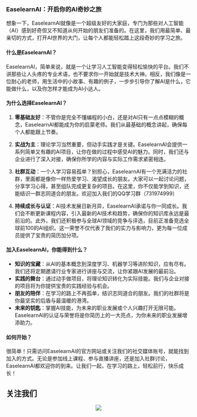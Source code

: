 
### EaselearnAI：开启你的AI奇妙之旅

想象一下，EaselearnAI就像是一个超级友好的大家庭，专门为那些对人工智能（AI）感到好奇但又不知道从何开始的朋友们准备的。在这里，我们用最简单、最亲切的方式，打开AI世界的大门，让每个人都能轻松踏上这段奇妙的学习之旅。

#### 什么是EaselearnAI？

EaselearnAI，简单来说，就是一个让学习人工智能变得轻松愉快的平台。我们不讲那些让人头疼的专业术语，也不要求你一开始就是技术大神。相反，我们像是一位耐心的老师，用生活中的小故事、有趣的例子，一步步引导你了解AI是什么，它能做什么，以及你怎样才能成为AI小达人。

#### 为什么选择EaselearnAI？

1. **零基础友好**：不管你是完全不懂编程的小白，还是对AI只有一点点模糊的概念，EaselearnAI都能成为你的启蒙老师。我们从最基础的概念讲起，确保每个人都能跟上节奏。

2. **实战为主**：理论学习当然重要，但动手实践才是关键。EaselearnAI会提供一系列简单又有趣的AI项目，让你在做的过程中感受AI的魅力。同时，我们还与企业进行了深入对接，确保你所学的内容与实际工作需求紧密相连。

3. **社群互动**：一个人学习容易孤单？别担心，EaselearnAI有一个充满活力的社群，里面都是像你一样热爱学习、渴望成长的朋友。大家可以一起讨论问题，分享学习心得，甚至组队完成更复杂的项目。在这里，你不仅能学到知识，还能结识一群志同道合的朋友。欢迎加入我们的QQ学习群（731974999）

6. **持续成长与认证**：AI技术发展日新月异，EaselearnAI承诺与你一同成长。我们会不断更新课程内容，引入最新的AI技术和趋势，确保你的知识库永远是最前沿的。此外，我们还积极参与全球AI领域的竞争与评选，目前正准备竞选全球前100的AI组织。这一荣誉不仅代表了我们的实力与影响力，更为每一位成员提供了宝贵的简历加分项。

#### 加入EaselearnAI，你能得到什么？

* **知识的宝藏**：从AI的基本概念到深度学习、机器学习等进阶知识，应有尽有。我们还将定期邀请行业专家进行讲座与交流，让你紧跟AI发展的最前沿。
* **实践的舞台**：通过动手做项目，将理论知识转化为实际技能。我们与企业对接的项目将为你提供宝贵的实践经验与机会。
* **朋友的陪伴**：在学习的路上不再孤单，结识志同道合的朋友。我们的社群将是你最坚实的后盾与最温暖的港湾。
* **未来的钥匙**：掌握AI技能，为未来的职业发展或个人兴趣打开无限可能。EaselearnAI的认证与荣誉将是你简历上的一大亮点，为你未来的职业发展增添助力。

#### 如何开始？

很简单！只需访问EaselearnAI的官方网站或关注我们的社交媒体账号，就能找到加入的方式。无论是参加线上课程、参与直播讲座，还是加入社群讨论，EaselearnAI都欢迎你的到来。让我们一起，在学习的路上，轻松前行，快乐成长！

关注我们
---

<div align=center><img src="https://github.com/user-attachments/assets/5da33c5f-4006-4f5b-b635-5de9e64d5c43"></div>
